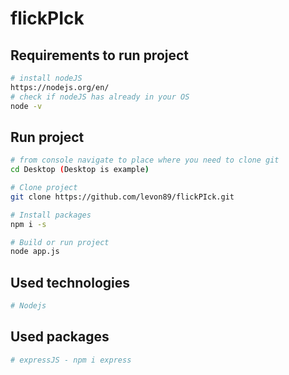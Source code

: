 # flickPIck

## Requirements to run project

``` bash
# install nodeJS
https://nodejs.org/en/
# check if nodeJS has already in your OS
node -v
```

## Run project

``` bash
# from console navigate to place where you need to clone git
cd Desktop (Desktop is example)

# Clone project
git clone https://github.com/levon89/flickPIck.git

# Install packages
npm i -s

# Build or run project
node app.js 

```

## Used technologies

``` bash
# Nodejs

```

## Used packages

``` bash
# expressJS - npm i express

```
